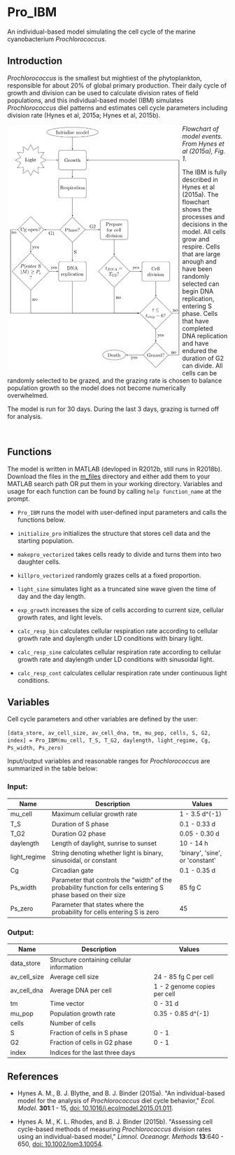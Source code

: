 # Pro_IBM
An individual-based model simulating the cell cycle of the marine cyanobacterium *Prochlorococcus*.

## Introduction

*Prochlorococcus* is the smallest but mightiest of the phytoplankton, responsible for about 20% of global primary production. Their daily cycle of growth and division can be used to calculate division rates of field populations, and this individual-based model (IBM) simulates *Prochlorococcus* diel patterns and estimates cell cycle parameters including division rate (Hynes et al, 2015a; Hynes et al, 2015b).

<img src = https://github.com/ANetTow/Pro_IBM/blob/master/Pro_IBM_flowchart.png title="Pro IBM Flowchart" align="left" style="float" width="400">*Flowchart of model events.  From Hynes et al (2015a), Fig. 1.*

The IBM is fully described in Hynes et al (2015a). The flowchart shows the processes and decisions in the model.  All cells grow and respire.  Cells that are large anough and have been randomly selected can begin DNA replication, entering S phase.  Cells that have completed DNA replication and have endured the duration of G2 can divide. All cells can be randomly selected to be grazed, and the grazing rate is chosen to balance population growth so the model does not become numerically overwhelmed.  

The model is run for 30 days.  During the last 3 days, grazing is turned off for analysis.

<br clear="left"/>

## Functions

The model is written in MATLAB (devloped in R2012b, still runs in R2018b).  Download the files in the [m_files](https://github.com/ANetTow/Pro_IBM/tree/master/m_files) directory and either add them to your MATLAB search path OR put them in your working directory.  Variables and usage for each function can be found by calling `help function_name` at the prompt.

* `Pro_IBM` runs the model with user-defined input parameters and calls the functions below.

* `initialize_pro` initializes the structure that stores cell data and the starting population.

* `makepro_vectorized` takes cells ready to divide and turns them into two daughter cells.

* `killpro_vectorized` randomly grazes cells at a fixed proportion.

* `light_sine` simulates light as a truncated sine wave given the time of day and the day length.

* `exp_growth` increases the size of cells according to current size, cellular growth rates, and light levels.

* `calc_resp_bin` calculates cellular respiration rate according to cellular growth rate and daylength under LD conditions with binary light.

* `calc_resp_sine` calculates cellular respiration rate according to cellular growth rate and daylength under LD conditions with sinusoidal light.

* `calc_resp_cont` calculates cellular respiration rate under continuous light conditions.

## Variables

Cell cycle parameters and other variables are defined by the user:  

`[data_store, av_cell_size, av_cell_dna, tm, mu_pop, cells, S, G2, index] = Pro_IBM(mu_cell, T_S, T_G2, daylength, light_regime, Cg, Ps_width, Ps_zero)`

Input/output variables and reasonable ranges for *Prochlorococcus* are summarized in the table below:

### Input:

|Name|    Description|                  Values |
|---|     ---|                          ---|
|mu_cell| Maximum cellular growth rate| 1 - 3.5 d^(-1)|
|T_S|     Duration of S phase|          0.1 - 0.33 d|
|T_G2|    Duration G2 phase|            0.05 - 0.30 d|
|daylength|Length of daylight, sunrise to sunset|10 - 14 h|
|light_regime|String denoting whether light is binary, sinusoidal, or constant| 'binary', 'sine', or 'constant'|
|Cg|      Circadian gate|               0.1 - 0.35 d|
|Ps_width|Parameter that controls the "width" of the probability function for cells entering S phase based on their size| 85 fg C|
|Ps_zero|Parameter that states where the probability for cells entering S is zero|45|

### Output:

|Name|        Description|                              Values |
|---|         ---|                                      ---|
|data_store|  Structure containing cellular information|  |
|av_cell_size|Average cell size|                        24 - 85 fg C per cell|
|av_cell_dna| Average DNA per cell|                     1 - 2 genome copies per cell|
|tm|          Time vector|                              0 - 31 d|
|mu_pop|      Population growth rate |                  0.35 - 0.85 d^(-1)|
|cells|       Number of cells|                          |
|S|           Fraction of cells in S phase|             0 - 1|
|G2|          Fraction of cells in G2 phase|            0 - 1|
|index|       Indices for the last three days|          |

## References

- Hynes A. M., B. J. Blythe, and B. J. Binder (2015a).  "An individual-based model for the analysis of *Prochlorococcus* diel cycle behavior," *Ecol. Model.* **301**:1 - 15, [doi: 10.1016/j.ecolmodel.2015.01.011](https://doi.org/10.1016/j.ecolmodel.2015.01.011).

- Hynes A. M., K. L. Rhodes, and B. J. Binder (2015b).  "Assessing cell cycle-based methods of measuring *Prochlorococcus* division rates using an individual-based model," *Limnol. Oceanogr. Methods* **13**:640 - 650, [doi: 10.1002/lom3.10054]( https://doi.org/10.1002/lom3.10054).
